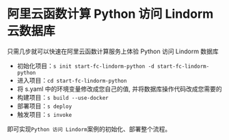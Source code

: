# 阿里云函数计算 Python 访问 Lindorm 云数据库

只需几步就可以快速在阿里云函数计算服务上体验 Python 访问 Lindorm 数据库

- 初始化项目：`s init start-fc-lindorm-python -d start-fc-lindorm-python`
- 进入项目：`cd start-fc-lindorm-python`
- 将 s.yaml 中的环境变量修改成您自己的值, 并将数据库操作代码改成您需要的
- 构建项目：`s build --use-docker`
- 部署项目：`s deploy`
- 触发项目：`s invoke`

即可实现`Python 访问 Lindorm`案例的初始化、部署整个流程。
